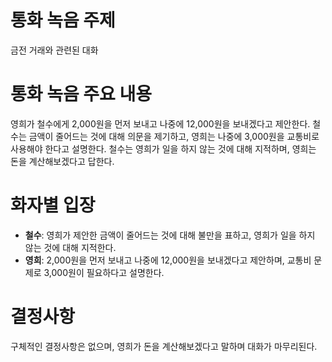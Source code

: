 # 통화 녹음 주제
금전 거래와 관련된 대화

# 통화 녹음 주요 내용
영희가 철수에게 2,000원을 먼저 보내고 나중에 12,000원을 보내겠다고 제안한다. 철수는 금액이 줄어드는 것에 대해 의문을 제기하고, 영희는 나중에 3,000원을 교통비로 사용해야 한다고 설명한다. 철수는 영희가 일을 하지 않는 것에 대해 지적하며, 영희는 돈을 계산해보겠다고 답한다.

# 화자별 입장
- **철수**: 영희가 제안한 금액이 줄어드는 것에 대해 불만을 표하고, 영희가 일을 하지 않는 것에 대해 지적한다.
- **영희**: 2,000원을 먼저 보내고 나중에 12,000원을 보내겠다고 제안하며, 교통비 문제로 3,000원이 필요하다고 설명한다.

# 결정사항
구체적인 결정사항은 없으며, 영희가 돈을 계산해보겠다고 말하며 대화가 마무리된다.